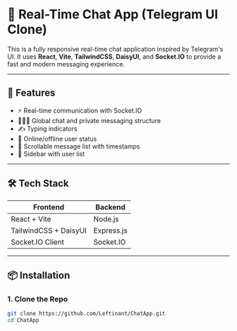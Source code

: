 # 💬 Real-Time Chat App (Telegram UI Clone)

This is a fully responsive real-time chat application inspired by Telegram's UI. It uses **React**, **Vite**, **TailwindCSS**, **DaisyUI**, and **Socket.IO** to provide a fast and modern messaging experience.

---

## 🚀 Features

- ⚡ Real-time communication with Socket.IO
- 🧑‍🤝‍🧑 Global chat and private messaging structure
- ✍️ Typing indicators
- 👀 Online/offline user status
- 💬 Scrollable message list with timestamps
- 🧭 Sidebar with user list

---

## 🛠 Tech Stack

| Frontend              | Backend    |
| --------------------- | ---------- |
| React + Vite          | Node.js    |
| TailwindCSS + DaisyUI | Express.js |
| Socket.IO Client      | Socket.IO  |

---

## 📦 Installation

### 1. Clone the Repo

```bash
git clone https://github.com/Leftinant/ChatApp.git
cd ChatApp
```
